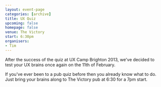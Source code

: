 ```yaml
---
layout: event-page
categories: [archive]
title: UX Quiz
upcoming: false
homepage: false
venue: The Victory
start: 6:30pm
organisers: 
- Tim
---
```


After the success of the quiz at UX Camp Brighton 2013, we've decided to test your UX brains once again on the 11th of February. 

If you've ever been to a pub quiz before then you already know what to do. Just bring your brains along to The Victory pub at 6:30 for a 7pm start. 




